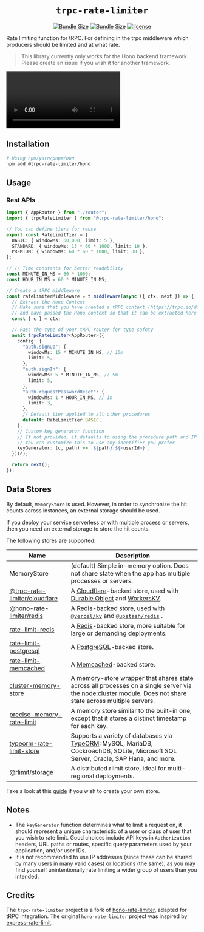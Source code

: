 <h1 align="center"> <code>trpc-rate-limiter</code> </h1>

<div align="center">

[![Bundle Size](https://img.shields.io/bundlephobia/min/@trpc-rate-limiter/hono@0.1.0)](https://bundlephobia.com/result?p=@trpc-rate-limiter/hono@0.1.0)
[![Bundle Size](https://img.shields.io/bundlephobia/minzip/@trpc-rate-limiter/hono@0.1.0)](https://bundlephobia.com/result?p=@trpc-rate-limiter/hono@0.1.0)
[![license](https://img.shields.io/npm/l/@trpc-rate-limiter/hono@0.1.0)](LICENSE)

</div>

Rate limiting function for tRPC. For defining in the trpc middleware which producers should be limited and at what rate.

> This library currently only works for the Hono backend framework. Please create an issue if you wish it for another framework.

<video src="https://youtu.be/k722Aca4zp4" controls="controls" style="max-width: 100%;"></video>

## Installation

```sh
# Using npm/yarn/pnpm/bun
npm add @trpc-rate-limiter/hono
```

## Usage

### Rest APIs

```ts
import { AppRouter } from "./router";
import { trpcRateLimiter } from "@trpc-rate-limiter/hono";

// You can define tiers for reuse
export const RateLimitTier = {
  BASIC: { windowMs: 60_000, limit: 5 },
  STANDARD: { windowMs: 15 * 60 * 1000, limit: 10 },
  PREMIUM: { windowMs: 60 * 60 * 1000, limit: 30 },
};

// // Time constants for better readability
const MINUTE_IN_MS = 60 * 1000;
const HOUR_IN_MS = 60 * MINUTE_IN_MS;

// Create a tRPC middleware
const rateLimiterMiddleware = t.middleware(async ({ ctx, next }) => {
  // Extract the Hono Context
  // Make sure that you have created a tRPC context (https://trpc.io/docs/server/context)
  // and have passed the Hono context so that it can be extracted here
  const { c } = ctx;

  // Pass the type of your tRPC router for type safety
  await trpcRateLimiter<AppRouter>({
    config: {
      "auth.signUp": {
        windowMs: 15 * MINUTE_IN_MS, // 15m
        limit: 5,
      },
      "auth.signIn": {
        windowMs: 5 * MINUTE_IN_MS, // 5m
        limit: 5,
      },
      "auth.requestPasswordReset": {
        windowMs: 1 * HOUR_IN_MS, // 1h
        limit: 3,
      },
      // Default tier applied to all other procedures
      default: RateLimitTier.BASIC,
    },
    // Custom key generator function
    // If not provided, it defaults to using the procedure path and IP
    // You can customize this to use any identifier you prefer
    keyGenerator: (c, path) => `${path}:${<userId>}`,
  })(c);

  return next();
});
```

## Data Stores

By default, `MemoryStore` is used. However, in order to synchronize the hit counts across instances, an external storage should be used.

If you deploy your service serverless or with multiple process or servers, then you need an external storage to store the hit counts.

The following stores are supported:

| Name                                                                               | Description                                                                                                                                                                                        |
| ---------------------------------------------------------------------------------- | -------------------------------------------------------------------------------------------------------------------------------------------------------------------------------------------------- |
| MemoryStore                                                                        | (default) Simple in-memory option. Does not share state when the app has multiple processes or servers.                                                                                            |
| [@trpc-rate-limiter/cloudflare](https://www.npm.im/@trpc-rate-limiter/cloudflare)  | A [Cloudflare](https://www.cloudflare.com/)-backed store, used with [Durable Object](https://developers.cloudflare.com/durable-objects/) and [WorkersKV](https://developers.cloudflare.com/kv/).   |
| [@hono-rate-limiter/redis](https://www.npm.im/@hono-rate-limiter/redis)            | A [Redis](https://redis.io/)-backed store, used with [`@vercel/kv`](https://www.npmjs.com/package/@vercel/kv) and [`@upstash/redis`](https://www.npmjs.com/package/@upstash/redis) .               |
| [rate-limit-redis](https://npm.im/rate-limit-redis)                                | A [Redis](https://redis.io/)-backed store, more suitable for large or demanding deployments.                                                                                                       |
| [rate-limit-postgresql](https://www.npm.im/@acpr/rate-limit-postgresql)            | A [PostgreSQL](https://www.postgresql.org/)-backed store.                                                                                                                                          |
| [rate-limit-memcached](https://npmjs.org/package/rate-limit-memcached)             | A [Memcached](https://memcached.org/)-backed store.                                                                                                                                                |
| [cluster-memory-store](https://npm.im/@express-rate-limit/cluster-memory-store)    | A memory-store wrapper that shares state across all processes on a single server via the [node:cluster](https://nodejs.org/api/cluster.html) module. Does not share state across multiple servers. |
| [precise-memory-rate-limit](https://www.npm.im/precise-memory-rate-limit)          | A memory store similar to the built-in one, except that it stores a distinct timestamp for each key.                                                                                               |
| [typeorm-rate-limit-store](https://www.npmjs.com/package/typeorm-rate-limit-store) | Supports a variety of databases via [TypeORM](https://typeorm.io/): MySQL, MariaDB, CockroachDB, SQLite, Microsoft SQL Server, Oracle, SAP Hana, and more.                                         |
| [@rlimit/storage](https://www.npmjs.com/package/@rlimit/storage)                   | A distributed rlimit store, ideal for multi-regional deployments.                                                                                                                                  |

Take a look at this [guide](https://express-rate-limit.mintlify.app/guides/creating-a-store) if you wish to create your own store.

## Notes

- The `keyGenerator` function determines what to limit a request on, it should represent a unique characteristic of a user or class of user that you wish to rate limit. Good choices include API keys in `Authorization` headers, URL paths or routes, specific query parameters used by your application, and/or user IDs.
- It is not recommended to use IP addresses (since these can be shared by many users in many valid cases) or locations (the same), as you may find yourself unintentionally rate limiting a wider group of users than you intended.

## Credits

The `trpc-rate-limiter` project is a fork of [hono-rate-limiter](https://github.com/honojs/hono-rate-limiter), adapted for tRPC integration. The original `hono-rate-limiter` project was inspired by [express-rate-limit](https://github.com/express-rate-limit/express-rate-limit).
